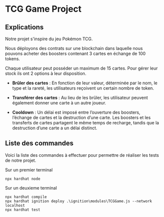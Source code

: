 # TCG Game Project

## Explications

Notre projet s'inspire du jeu Pokémon TCG. 

Nous déployons des contrats sur une blockchain dans laquelle nous pouvons acheter des boosters contenant 3 cartes en échange de 100 tokens. 

Chaque utilisateur peut posséder un maximum de 15 cartes. Pour gérer leur stock ils ont 2 options à leur disposition. 

- **Brûler des cartes** : En fonction de leur valeur, déterminée par le nom, le type et la rareté, les utilisateurs reçoivent un certain nombre de token. 

- **Transférer des cartes** : Au lieu de les brûler, les utilisateur peuvent également donner une carte à un autre joueur.

- **Cooldown** : Un délai est imposé entre l’ouverture des boosters, l’échange de cartes et la destruction d’une carte. Les boosters et les transferts de cartes partagent le même temps de recharge, tandis que la destruction d’une carte a un délai distinct.

## Liste des commandes

Voici la liste des commandes à effectuer pour permettre de réaliser les tests de notre projet.

Sur un premier terminal
```shell
npx hardhat node
```

Sur un deuxieme terminal
```shell 
npx hardhat compile
npx hardhat ignition deploy .\ignition\modules\TCGGame.js --network localhost
npx hardhat test
```